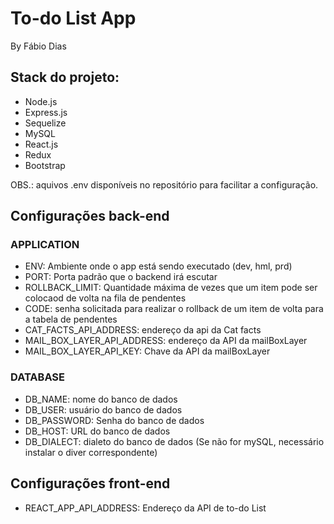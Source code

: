 # To-do List App
By Fábio Dias

## Stack do projeto:
- Node.js
- Express.js
- Sequelize
- MySQL
- React.js
- Redux
- Bootstrap

OBS.: aquivos .env disponíveis no repositório para facilitar a configuração.

## Configurações back-end

### APPLICATION
- ENV: Ambiente onde o app está sendo executado (dev, hml, prd)
- PORT: Porta padrão que o backend irá escutar
- ROLLBACK_LIMIT: Quantidade máxima de vezes que um item pode ser colocaod de volta na fila de pendentes
- CODE: senha solicitada para realizar o rollback de um item de volta para a tabela de pendentes
- CAT_FACTS_API_ADDRESS: endereço da api da Cat facts
- MAIL_BOX_LAYER_API_ADDRESS: endereço da API da mailBoxLayer
- MAIL_BOX_LAYER_API_KEY: Chave da API da mailBoxLayer

### DATABASE
- DB_NAME: nome do banco de dados
- DB_USER: usuário do banco de dados
- DB_PASSWORD: Senha do banco de dados
- DB_HOST: URL do banco de dados
- DB_DIALECT: dialeto do banco de dados (Se não for mySQL, necessário instalar o diver correspondente)

## Configurações front-end

- REACT_APP_API_ADDRESS: Endereço da API de to-do List